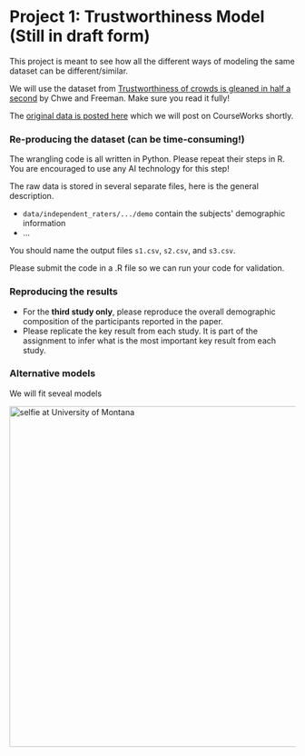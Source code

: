 # Project 1: Trustworthiness Model (Still in draft form)

This project is meant to see how all the different ways of modeling the same dataset can be different/similar.

We will use the dataset from [Trustworthiness of crowds is gleaned in half a second](https://static1.squarespace.com/static/5daf65330e17a4220c7707ce/t/64378dd57efb4b7d3b265a54/1681362389720/ChweFreemanSPPS.pdf) by Chwe and Freeman. Make sure you read it fully!

The [original data is posted here](https://osf.io/nfgx9/) which we will post on CourseWorks shortly.

### Re-producing the dataset (can be time-consuming!)

The wrangling code is all written in Python. Please repeat their steps in R.
You are encouraged to use any AI technology for this step!

The raw data is stored in several separate files, here is the general description.
- `data/independent_raters/.../demo` contain the subjects' demographic information
- ...

You should name the output files `s1.csv`, `s2.csv`, and `s3.csv`.

Please submit the code in a .R file so we can run your code for validation.

### Reproducing the results

- For the **third study only**, please reproduce the overall demographic composition of the participants reported in the paper.
- Please replicate the key result from each study. It is part of the assignment to infer what is the most important key result from each study.


### Alternative models

We will fit seveal models




  <img src="selfie_demo.png" alt="selfie at University of Montana" width='600'>
